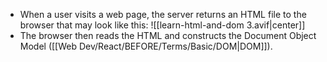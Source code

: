 - When a user visits a web page, the server returns an HTML file to the browser that may look like this:
![[learn-html-and-dom 3.avif|center]]
- The browser then reads the HTML and constructs the Document Object Model ([[Web Dev/React/BEFORE/Terms/Basic/DOM|DOM]]).